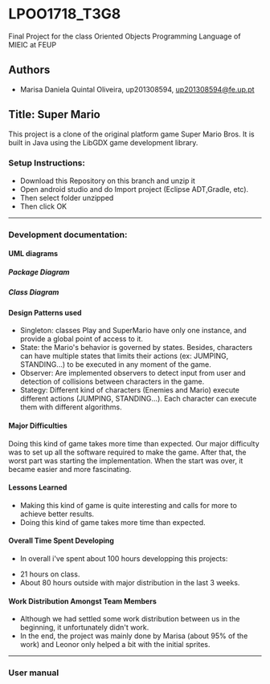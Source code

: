 # LPOO1718_T3G8

Final Project for the class Oriented Objects Programming Language of MIEIC at FEUP 

## Authors

* Marisa Daniela Quintal Oliveira, up201308594, up201308594@fe.up.pt

## Title:  Super Mario

This project is a clone of the original platform game Super Mario Bros. It is built in Java using the LibGDX game development library.


### Setup Instructions:

* Download this Repository on this branch and unzip it
* Open android studio and do Import project (Eclipse ADT,Gradle, etc).
* Then select folder unzipped
* Then click OK

---

### Development documentation:

#### UML diagrams

##### Package Diagram


##### Class Diagram

#### Design Patterns used

* Singleton: classes Play and SuperMario have only one instance, and provide a global point of access to it. 
* State: the Mario's behavior is governed by states. Besides, characters can have multiple states that limits their actions (ex: JUMPING, STANDING...) to be executed in any moment of the game. 
* Observer: Are implemented observers to detect input from user and detection of collisions between characters in the game.
* Stategy: Different kind of characters (Enemies and Mario) execute different actions (JUMPING, STANDING...). Each character can execute them with different algorithms. 

#### Major Difficulties 

Doing this kind of game takes more time than expected. Our major difficulty was to set up all the software required to make the game. After that, the worst part was starting the implementation. When the start was over, it became easier and more fascinating.

#### Lessons Learned

* Making this kind of game is quite interesting and calls for more to achieve better results.
* Doing this kind of game takes more time than expected.


#### Overall Time Spent Developing

* In overall i've spent about 100 hours developping this projects: 
- 21 hours on class.
- About 80 hours outside with major distribution in the last 3 weeks.

#### Work Distribution Amongst Team Members

* Although we had settled some work distribution between us in the beginning, it unfortunately didn't work.
* In the end, the project was mainly done by Marisa (about 95% of the work) and Leonor only helped a bit with the initial sprites.
---

### User manual

